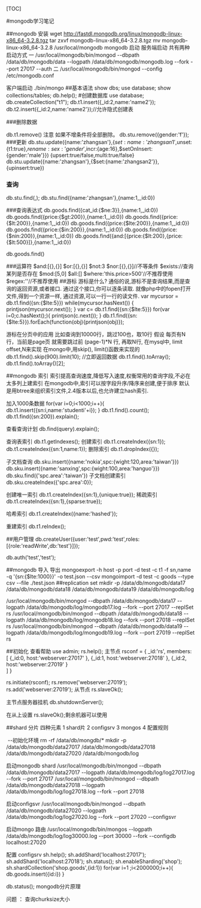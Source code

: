 [TOC]

#mongodb学习笔记

##mongodb 安装
wget http://fastdl.mongodb.org/linux/mongodb-linux-x86_64-3.2.8.tgz
tar zxvf mongodb-linux-x86_64-3.2.8.tgz
mv mongodb-linux-x86_64-3.2.8 /usr/local/mongodb
mongodb 启动
服务端启动 共有两种启动方式
一
/usr/local/mongodb/bin/mongod --dbpath /data/db/mongodb/data --logpath /data/db/mongodb/mongodb.log --fork --port 27017 --auth
二
/usr/local/mongodb/bin/mongod --config /etc/mongodb.conf

客户端启动
./bin/mongo
##基本语法
	show dbs;
	use database;
	show collections/tables;
	db.help();
	#创建数据库
	use database;
	db.createCollection("t1");
	db.t1.insert({_id:2,name:'name2'});
	db.t2.insert({_id:2,name:'name2'});//允许隐式创建表

###删除数据

db.t1.remove() 注意   如果不增条件将全部删除。
db.stu.remove({gender:'f'});
###更新
db.stu.update({name:'zhangsan'},{$set:{name:'zhangsan1'},$unset:{t1:true},$rename:{sex:'gender'},$incr:{age:16},$setOnInsert:{gender:'male'}})
{upsert:true/false,multi:true/false}
db.stu.update({name:'zhangsan'},{$set:{name:'zhangsan2'}},{upinsert:true})

### 查询
db.stu.find(<query>,<field>);
db.stu.find({name:'zhangsan'},{name:1,_id:0})

###查询表达式
db.goods.find({cat_id:{$ne:3}},{name:1,_id:0})
db.goods.find({price:{$gt:200}},{name:1,_id:0})
db.goods.find({price:{$lt:200}},{name:1,_id:0})
db.goods.find({price:{$lte:200}},{name:1,_id:0})
db.goods.find({price:{$in:200}},{name:1,_id:0})
db.goods.find({price:{$nin:200}},{name:1,_id:0})
db.goods.find({and:[{price:{$lt:200},{price:{$lt:500}]},{name:1,_id:0})

db.goods.find()


###运算符
$and:[{},{}]
$or:[{},{}]
$not:3
$nor:[{},{}]//不等条件
$exists://查询某列是否存在
$mod:[5,0]
$all:[]
$where:'this.price>500'//不推荐使用
$regex:''//不推荐使用
##游标
游标是什么?
通俗的说,游标不是查询结果,而是查询的返回资源,或者接口.
通过这个接口,你可以逐条读取.
就像php中的fopen打开文件,得到一个资源一样, 通过资源,可以一行一行的读文件.
 var mycursor = db.t1.find({sn:{$lte:5}})
while(mycursor.hasNext()) {
printjson(mycursor.next());
}
var c= db.t1.find({sn:{$lte:5}})
for(var i=0;c.hasNext();){
printjson(c.next());
}
db.t1.find({sn:{$lte:5}}).forEach(function(obj){printjson(obj)});

游标在分页中的应用
比如查询到10000行，跳过100也，取10行
假设 每页有N行，当前是page页
就需要跳过前 (page-1)*N 行, 再取N行, 在mysql中, limit offset,N来实现
在mongo中,用skip(), limit()函数来实现的
db.t1.find().skip(900).limit(10);
//立即返回数据
db.t1.find().toArray();
db.t1.find().toArray()[2];



##mongodb 索引
索引提高查询速度,降低写入速度,权衡常用的查询字段,不必在太多列上建索引
 在mongodb中,索引可以按字段升序/降序来创建,便于排序
 默认是用btree来组织索引文件,2.4版本以后,也允许建立hash索引.

加入1000条数据
for(var i=0;i<1000;i++){
db.t1.insert({sn:i,name:'studenti'+i});
}
db.t1.find().count();
db.t1.find({sn:200}).explain();

查看查询计划
db.find(query).explain();


查询表索引
db.t1.getIndexes();
创建索引
db.t1.createIndex({sn:1});
db.t1.createIndex({sn:1,name:1});
删除索引
db.t1.dropIndex({});

子文档查询
db.sku.insert({name:'nokia',spc:{wight:120,area:'taiwan'}})
db.sku.insert({name:'sanxing',spc:{wight:100,area:'hanguo'}})
db.sku.find({'spc.area':'taiwan'})
子文档创建索引
db.sku.createIndex({'spc.area':0});

创建唯一索引
db.t1.createIndex({sn:1},{unique:true});
稀疏索引
db.t1.createIndex({sn:1},{sparse:true});

哈希索引
db.t1.createIndex({name:'hashed'});

重建索引
db.t1.reIndex();


##用户管理
db.createUser({user:'test',pwd:'test',roles:[{role:'readWrite',db:'test'}]});

db.auth('test','test');

##mongodb 导入 导出
mongoexport -h host -p port -d test -c t1 -f sn,name -q '{sn:{$lte:1000}}' -o test.json --csv
mongoimport -d test -c goods --type csv  --file ./test.json 
##replication set
mkdir -p /data/db/mongodb/data17 /data/db/mongodb/data18 /data/db/mongodb/data19 /data/db/mongodb/log

/usr/local/mongodb/bin/mongod --dbpath /data/db/mongodb/data17 --logpath /data/db/mongodb/log/mongodb17.log --fork --port 27017 --replSet rs
/usr/local/mongodb/bin/mongod --dbpath /data/db/mongodb/data18 --logpath /data/db/mongodb/log/mongodb18.log --fork --port 27018 --replSet rs
/usr/local/mongodb/bin/mongod --dbpath /data/db/mongodb/data19 --logpath /data/db/mongodb/log/mongodb19.log --fork --port 27019 --replSet rs


##初始化
查看帮助
use admin;
rs.help();
主节点
rsconf = {
    _id:'rs',
    members:
    [
        {_id:0,
        host:'webserver:27017'
        },
        {_id:1,
        host:'webserver:27018'
        },
        {_id:2,
        host:'webserver:27019'
        }                
    ]
}

rs.initiate(rsconf);
rs.remove('webserver:27019');
rs.add('webserver:27019');
从节点
rs.slaveOk();

主节点服务器挂机
db.shutdownServer();

在从上设置 rs.slaveOk();剩余机器可以使用


##shard 分片
四种元素
1 shard片
2 configsrv
3 mongos
4 配置规则

​
--初始化环境
rm -rf /data/db/mongdb/*
mkdir -p /data/db/mongodb/data27017  /data/db/mongodb/data27018 /data/db/mongodb/data27020 /data/db/mongodb/log

启动mongodb shard
/usr/local/mongodb/bin/mongod --dbpath /data/db/mongodb/data27017 --logpath /data/db/mongodb/log/log27017.log --fork --port 27017
/usr/local/mongodb/bin/mongod --dbpath /data/db/mongodb/data27018 --logpath /data/db/mongodb/log/log27018.log --fork --port 27018

启动configsvr
/usr/local/mongodb/bin/mongod --dbpath /data/db/mongodb/data27020 --logpath /data/db/mongodb/log/log27020.log --fork --port 27020 --configsvr

启动mongo 路由
/usr/local/mongodb/bin/mongos --logpath /data/db/mongodb/log/log30000.log --port 30000 --fork --configdb localhost:27020

配置 configsrv
sh.help();
sh.addShard('localhost:27017');
sh.addShard('localhost:27018');
sh.status();
sh.enableSharding('shop');
sh.shardCollection('shop.goods',{id:1})
for(var i=1 ;i<2000000;i++){
db.goods.insert({id:i})
 }

db.status();
mongodb分片原理

问题 ： 查询churksize大小





